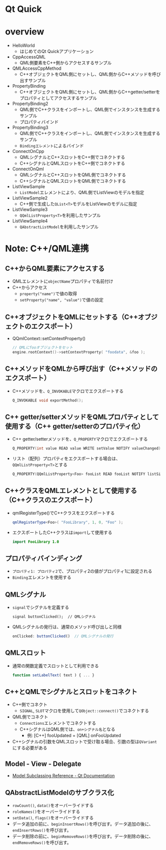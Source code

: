 # Qt Quick

# overview

- HelloWorld
    - はじめてのQt Quickアプリケーション
- CppAccessQML
    - QML側要素をC++側からアクセスするサンプル
- QMLAccessCppMethod
    - C++オブジェクトをQML側にセットし、QML側からC++メソッドを呼び出すサンプル
- PropertyBinding
    - C++オブジェクトをQML側にセットし、QML側からC++getter/setterをプロパティとしてアクセスするサンプル
- PropertyBinding2
    - QML側でC++クラスをインポートし、QML側でインスタンスを生成するサンプル
    - プロパティバインド
- PropertyBinding3
    - QML側でC++クラスをインポートし、QML側でインスタンスを生成するサンプル
    - `Bindingエレメント`によるバインド
- ConnectOnCpp
    - QMLシグナルとC++スロットをC++側でコネクトする
    - C++シグナルとQMLスロットをC++側でコネクトする
- ConnectOnQml
    - QMLシグナルとC++スロットをQML側でコネクトする
    - C++シグナルとQMLスロットをQML側でコネクトする
- ListViewSample
    - `ListModel`エレメントにより、QML側でListViewのモデルを指定
- ListViewSample2
    - C++側で生成した`QList<T>`モデルをListViewのモデルに指定
- ListViewSample3
    - `QQmlListProperty<T>`を利用したサンプル
- ListViewSample4
    - `QAbstractListModel`を利用したサンプル

# Note: C++/QML連携

## C++からQML要素にアクセスする

- QMLエレメントに`objectName`プロパティで名前付け
- C++からアクセス
    - `property("name")`で値の取得
    - `setProperty("name", "value")`で値の設定

## C++オブジェクトをQMLにセットする（C++オブジェクトのエクスポート）

- QQmlContext::setContextProperty()
    ```cpp
    // QMLにfooオブジェクトをセット
    engine.rootContext()->setContextProperty( "foodata", &foo );
    ```

## C++メソッドをQMLから呼び出す（C++メソッドのエクスポート）

- C++メソッドを、`Q_INVOKABLE`マクロでエクスポートする
    ```cpp
    Q_INVOKABLE void exportMethod();
    ```

## C++ getter/setterメソッドをQMLプロパティとして使用する（C++ getter/setterのプロパティ化）

- C++ getter/setterメソッドを、`Q_PROPERTY`マクロでエクスポートする
    ```cpp
    Q_PROPERTY(int value READ value WRITE setValue NOTIFY valueChanged)
    ```

- リスト（配列）プロパティをエクスポートする場合は、`QQmlListProperty<T>`とする
    ```cpp
    Q_PROPERTY(QQmlListProperty<Foo> fooList READ fooList NOTIFY listSizeChanged)
    ```

## C++クラスをQMLエレメントとして使用する（C++クラスのエクスポート）

- qmlRegisterType()でC++クラスをエクスポートする
    ```cpp
    qmlRegisterType<Foo>( "FooLibrary", 1, 0, "Foo" );
    ```
- エクスポートしたC++クラスは`import`して使用する
    ```qml
    import FooLibrary 1.0
    ```

## プロパティバインディング

- `プロパティ1: プロパティ2`で、プロパティ2の値がプロパティ1に設定される
- `Binding`エレメントを使用する

## QMLシグナル

- `signal`でシグナルを定義する
    ```qml
    signal buttonClicked();  // QMLシグナル
    ```
- QMLシグナルの発行は、通常のメソッド呼び出しと同様
    ```qml
    onClicked: buttonClicked()  // QMLシグナルの発行
    ```

## QMLスロット

- 通常の関数定義でスロットとして利用できる
    ```qml
    function setLabelText( text ) { ... }
    ```

## C++とQMLでシグナルとスロットをコネクト

- C++側でコネクト
    - `SIGNAL`, `SLOT`マクロを使用して`QObject::connect()`でコネクトする
- QML側でコネクト
    - `Connections`エレメントでコネクトする
    - C++シグナルはQML側では、`on+シグナル名`となる
        - 例: [C++] fooUpdated = [QML] onFooUpdated
- C++シグナルの引数をQMLスロットで受け取る場合、引数の型は`QVariant`にする必要がある

## Model - View - Delegate

- [Model Subclassing Reference - Qt Documentation](http://doc.qt.io/qt-5/model-view-programming.html#model-subclassing-reference)

## QAbstractListModelのサブクラス化

- `rowCount()`, `data()`をオーバーライドする
- `roleNames()`をオーバーライドする
- `setData()`, `flags()`をオーバーライドする
- データ追加の前に、`beginInsertRows()`を呼び出す。データ追加の後に、`endInsertRows()`を呼び出す。
- データ削除の前に、`beginRemoveRows()`を呼び出す。データ削除の後に、`endRemoveRows()`を呼び出す。
